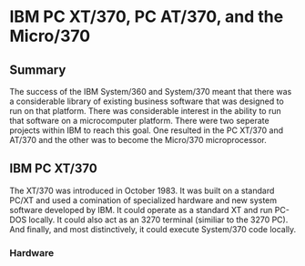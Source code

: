 # IBM PC XT/370, PC AT/370, and the Micro/370 

## Summary
The success of the IBM System/360 and System/370 meant that there was a considerable library of existing business software that was
designed to run on that platform.  There was considerable interest in the ability to run that software on a microcomputer platform.
There were two seperate projects within IBM to reach this goal.  One resulted in the PC XT/370 and AT/370 and the other was to become the 
Micro/370 microprocessor.

## IBM PC XT/370
The XT/370 was introduced in October 1983.  It was built on a standard PC/XT and used a comination of specialized hardware and new
system software developed by IBM.  It could operate as a standard XT and run PC-DOS locally.  It could also act as an 3270 terminal (similiar
to the 3270 PC).  And finally, and most distinctively, it could execute System/370 code locally.

### Hardware
